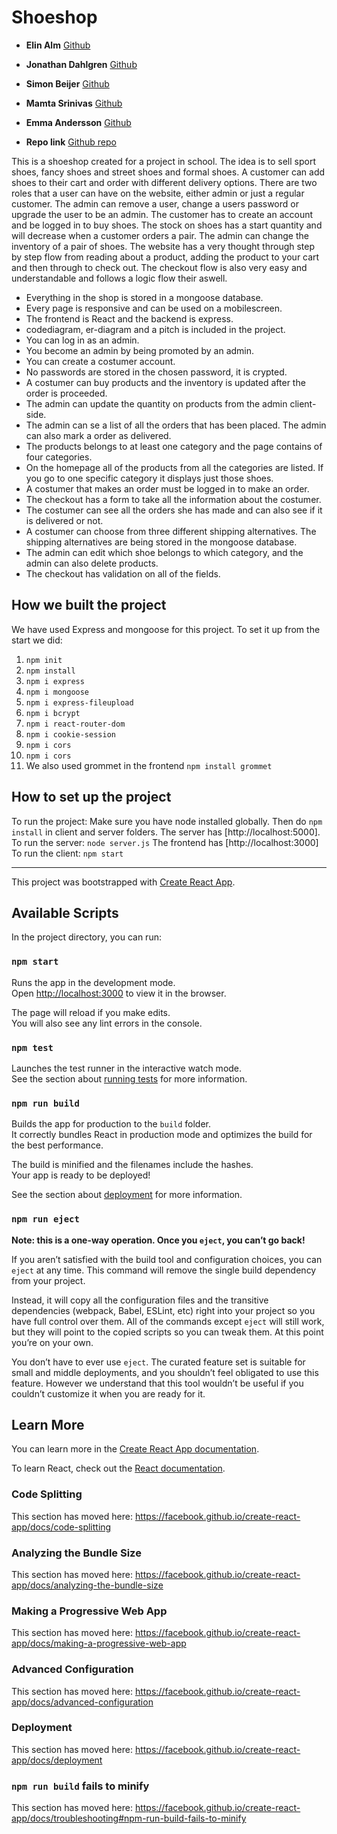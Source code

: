 # Shoeshop

* **Elin Alm** [Github](https://github.com/elinalm)

* **Jonathan Dahlgren** [Github](https://github.com/JonathanDahlgren)

* **Simon Beijer** [Github](https://github.com/simonbeijer)

* **Mamta Srinivas** [Github](https://github.com/MS-load) 

* **Emma Andersson** [Github](https://github.com/emmamariagaby)

* **Repo link** [Github repo](https://github.com/elinalm/Shoeshop)


This is a shoeshop created for a project in school. The idea is to sell sport shoes, fancy shoes and street shoes and formal shoes. A customer can add shoes to their cart and order with different delivery options. There are two roles that a user can have on the website, either admin or just a regular customer. The admin can remove a user, change a users password or upgrade the user to be an admin. The customer has to create an account and be logged in to buy shoes. The stock on shoes has a start quantity and will decrease when a customer orders a pair. The admin can change the inventory of a pair of shoes.
The website has a very thought through step by step flow from reading about a product, adding the product to your cart and then through to check out. The checkout flow is also very easy and understandable and follows a logic flow their aswell. 

- Everything in the shop is stored in a mongoose database.
- Every page is responsive and can be used on a mobilescreen. 
- The frontend is React and the backend is express.
- codediagram, er-diagram and a pitch is included in the project. 
- You can log in as an admin. 
- You become an admin by being promoted by an admin.
- You can create a costumer account. 
- No passwords are stored in the chosen password, it is crypted. 
- A costumer can buy products and the inventory is updated after the order is proceeded. 
- The admin can update the quantity on products from the admin client-side. 
- The admin can se a list of all the orders that has been placed. The admin can also mark a order as delivered. 
- The products belongs to at least one category and the page contains of four categories. 
- On the homepage all of the products from all the categories are listed. If you go to one specific category it displays just those shoes.
- A costumer that makes an order must be logged in to make an order.
- The checkout has a form to take all the information about the costumer.
- The costumer can see all the orders she has made and can also see if it is delivered or not. 
- A costumer can choose from three different shipping alternatives. The shipping alternatives are being stored in the mongoose database. 
- The admin can edit which shoe belongs to which category, and the admin can also delete products. 
- The checkout has validation on all of the fields. 

## How we built the project

We have used Express and mongoose for this project. To set it up from the start we did: 
1. ``npm init``
2. ``npm install``
3. ``npm i express``
4. ``npm i mongoose``
5. ``npm i express-fileupload``
6. ``npm i bcrypt``
7. ``npm i react-router-dom``
8. ``npm i cookie-session``
9. ``npm i cors``
10. ``npm i cors``
11. We also used grommet in the frontend ``npm install grommet``


## How to set up the project

To run the project: 
Make sure you have node installed globally. Then do ``npm install`` in client and server folders. 
The server has [http://localhost:5000]. To run the server: ``node server.js``
The frontend has [http://localhost:3000] To run the client: ``npm start``

------------------------



This project was bootstrapped with [Create React App](https://github.com/facebook/create-react-app).

## Available Scripts

In the project directory, you can run:

### `npm start`

Runs the app in the development mode.<br />
Open [http://localhost:3000](http://localhost:3000) to view it in the browser.

The page will reload if you make edits.<br />
You will also see any lint errors in the console.

### `npm test`

Launches the test runner in the interactive watch mode.<br />
See the section about [running tests](https://facebook.github.io/create-react-app/docs/running-tests) for more information.

### `npm run build`

Builds the app for production to the `build` folder.<br />
It correctly bundles React in production mode and optimizes the build for the best performance.

The build is minified and the filenames include the hashes.<br />
Your app is ready to be deployed!

See the section about [deployment](https://facebook.github.io/create-react-app/docs/deployment) for more information.

### `npm run eject`

**Note: this is a one-way operation. Once you `eject`, you can’t go back!**

If you aren’t satisfied with the build tool and configuration choices, you can `eject` at any time. This command will remove the single build dependency from your project.

Instead, it will copy all the configuration files and the transitive dependencies (webpack, Babel, ESLint, etc) right into your project so you have full control over them. All of the commands except `eject` will still work, but they will point to the copied scripts so you can tweak them. At this point you’re on your own.

You don’t have to ever use `eject`. The curated feature set is suitable for small and middle deployments, and you shouldn’t feel obligated to use this feature. However we understand that this tool wouldn’t be useful if you couldn’t customize it when you are ready for it.

## Learn More

You can learn more in the [Create React App documentation](https://facebook.github.io/create-react-app/docs/getting-started).

To learn React, check out the [React documentation](https://reactjs.org/).

### Code Splitting

This section has moved here: https://facebook.github.io/create-react-app/docs/code-splitting

### Analyzing the Bundle Size

This section has moved here: https://facebook.github.io/create-react-app/docs/analyzing-the-bundle-size

### Making a Progressive Web App

This section has moved here: https://facebook.github.io/create-react-app/docs/making-a-progressive-web-app

### Advanced Configuration

This section has moved here: https://facebook.github.io/create-react-app/docs/advanced-configuration

### Deployment

This section has moved here: https://facebook.github.io/create-react-app/docs/deployment

### `npm run build` fails to minify

This section has moved here: https://facebook.github.io/create-react-app/docs/troubleshooting#npm-run-build-fails-to-minify
